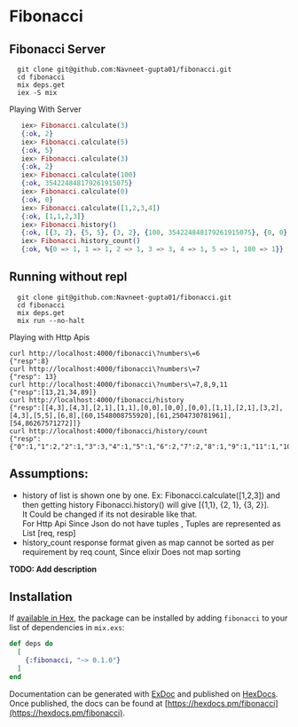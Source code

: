 # Fibonacci


## Fibonacci Server
```
  git clone git@github.com:Navneet-gupta01/fibonacci.git
  cd fibonacci
  mix deps.get
  iex -S mix
```

Playing With Server
```elixir
   iex> Fibonacci.calculate(3)
   {:ok, 2}
   iex> Fibonacci.calculate(5)
   {:ok, 5}
   iex> Fibonacci.calculate(3)
   {:ok, 2}
   iex> Fibonacci.calculate(100)
   {:ok, 354224848179261915075}
   iex> Fibonacci.calculate(0)
   {:ok, 0}
   iex> Fibonacci.calculate([1,2,3,4])
   {:ok, [1,1,2,3]}
   iex> Fibonacci.history()
   {:ok, [{3, 2}, {5, 5}, {3, 2}, {100, 354224848179261915075}, {0, 0}, {1, 1}, {2, 1}, {3, 2}, {4, 3}]}
   iex> Fibonacci.history_count()
   {:ok, %{0 => 1, 1 => 1, 2 => 1, 3 => 3, 4 => 1, 5 => 1, 100 => 1}}
```

## Running without repl
```
  git clone git@github.com:Navneet-gupta01/fibonacci.git
  cd fibonacci
  mix deps.get
  mix run --no-halt
```

Playing with Http Apis
```
curl http://localhost:4000/fibonacci\?numbers\=6
{"resp":8}
curl http://localhost:4000/fibonacci\?numbers\=7
{"resp": 13}
curl http://localhost:4000/fibonacci\?numbers\=7,8,9,11
{"resp":[13,21,34,89]}
curl http://localhost:4000/fibonacci/history
{"resp":[[4,3],[4,3],[2,1],[1,1],[0,0],[0,0],[0,0],[1,1],[2,1],[3,2],[4,3],[5,5],[6,8],[60,1548008755920],[61,2504730781961],[54,86267571272]]}
curl http://localhost:4000/fibonacci/history/count
{"resp":{"0":1,"1":2,"2":1,"3":3,"4":1,"5":1,"6":2,"7":2,"8":1,"9":1,"11":1,"100":1}}
```

## Assumptions:
* history of list is shown one by one. Ex: Fibonacci.calculate([1,2,3]) and then getting history Fibonacci.history() will  give [{1,1}, {2, 1}, {3, 2}].   
	It Could be changed if its not desirable like that.  
  For Http Api Since Json do not have tuples , Tuples are represented as List [req, resp]
* history_count response format given as map cannot be sorted as per requirement by req count, Since elixir Does not map sorting   



**TODO: Add description**

## Installation

If [available in Hex](https://hex.pm/docs/publish), the package can be installed
by adding `fibonacci` to your list of dependencies in `mix.exs`:

```elixir
def deps do
  [
    {:fibonacci, "~> 0.1.0"}
  ]
end
```

Documentation can be generated with [ExDoc](https://github.com/elixir-lang/ex_doc)
and published on [HexDocs](https://hexdocs.pm). Once published, the docs can
be found at [https://hexdocs.pm/fibonacci](https://hexdocs.pm/fibonacci).
